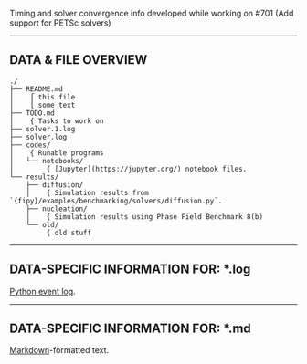 Timing and solver convergence info developed while working on #701 (Add 
support for PETSc solvers)


---------------------
DATA & FILE OVERVIEW
---------------------

```
./
├── README.md
│    ⎧ this file
│    ⎩ some text
├── TODO.md
│    { Tasks to work on
├── solver.1.log
├── solver.log
├── codes/
│    { Runable programs
│   └── notebooks/
│        { [Jupyter](https://jupyter.org/) notebook files.
└── results/
    ├── diffusion/
    │    { Simulation results from `{fipy}/examples/benchmarking/solvers/diffusion.py`.
    ├── nucleation/
    │    { Simulation results using Phase Field Benchmark 8(b)
    └── old/
         { old stuff
```

------------------------------------
DATA-SPECIFIC INFORMATION FOR: *.log
------------------------------------

[Python event log](https://docs.python.org/3/library/logging.html).

-----------------------------------
DATA-SPECIFIC INFORMATION FOR: *.md
-----------------------------------

[Markdown](https://daringfireball.net/projects/markdown/)-formatted text.
